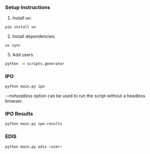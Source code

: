 ### Setup Instructions
1. Install uv:
```bash
pip install uv
```
2. Install dependencies:
```bash
uv sync
``` 
3. Add users
```bash
python -m scripts.generator
```

### IPO

```bash
python main.py ipo
```
*--noheadless* option can be used to run the script without a headless browser.
### IPO Results

```bash
python main.py ipo-results
```
### EDIS

```bash
python main.py edis <user>
```
